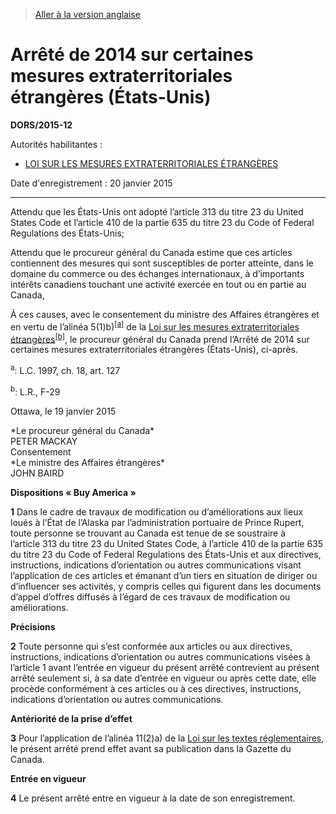 > [Aller à la version anglaise](/en/Regulations/Statutory%20Orders%20and%20Regulations/2015/12.md)

# Arrêté de 2014 sur certaines mesures extraterritoriales étrangères (États-Unis)

**DORS/2015-12**

Autorités habilitantes : 
- [LOI SUR LES MESURES EXTRATERRITORIALES ÉTRANGÈRES](/fr/Lois/Lois%20révisées%20du%20Canada/F/F-29.md)

Date d'enregistrement : 20 janvier 2015

----------

Attendu que les États-Unis ont adopté l’article 313 du titre 23 du United States Code et l’article 410 de la partie 635 du titre 23 du Code of Federal Regulations des États-Unis;

Attendu que le procureur général du Canada estime que ces articles contiennent des mesures qui sont susceptibles de porter atteinte, dans le domaine du commerce ou des échanges internationaux, à d’importants intérêts canadiens touchant une activité exercée en tout ou en partie au Canada,

À ces causes, avec le consentement du ministre des Affaires étrangères et en vertu de l’alinéa 5(1)b)<sup><a href='#nbp_a'>[a]</a></sup> de la [Loi sur les mesures extraterritoriales étrangères](/fr/Lois/Lois%20révisées%20du%20Canada/F/F-29.md)<sup><a href='#nbp_b'>[b]</a></sup>, le procureur général du Canada prend l’Arrêté de 2014 sur certaines mesures extraterritoriales étrangères (États-Unis), ci-après.

<a name='nbp_a'><sup>a</sup></a>: L.C. 1997, ch. 18, art. 127<br />

<a name='nbp_b'><sup>b</sup></a>: L.R., F-29<br />

Ottawa, le 19 janvier 2015
<p>*Le procureur général du Canada*<br />PETER MACKAY<br />Consentement<br />*Le ministre des Affaires étrangères*<br />JOHN BAIRD<br /></p>




**Dispositions « Buy America »**

**1** Dans le cadre de travaux de modification ou d’améliorations aux lieux loués à l’État de l’Alaska par l’administration portuaire de Prince Rupert, toute personne se trouvant au Canada est tenue de se soustraire à l’article 313 du titre 23 du United States Code, à l’article 410 de la partie 635 du titre 23 du Code of Federal Regulations des États-Unis et aux directives, instructions, indications d’orientation ou autres communications visant l’application de ces articles et émanant d’un tiers en situation de diriger ou d’influencer ses activités, y compris celles qui figurent dans les documents d’appel d’offres diffusés à l’égard de ces travaux de modification ou améliorations.




**Précisions**

**2** Toute personne qui s’est conformée aux articles ou aux directives, instructions, indications d’orientation ou autres communications visées à l’article 1 avant l’entrée en vigueur du présent arrêté contrevient au présent arrêté seulement si, à sa date d’entrée en vigueur ou après cette date, elle procède conformément à ces articles ou à ces directives, instructions, indications d’orientation ou autres communications.




**Antériorité de la prise d’effet**

**3** Pour l’application de l’alinéa 11(2)a) de la [Loi sur les textes réglementaires](/fr/Lois/Lois%20révisées%20du%20Canada/S/S-22.md), le présent arrêté prend effet avant sa publication dans la Gazette du Canada.




**Entrée en vigueur**

**4** Le présent arrêté entre en vigueur à la date de son enregistrement.


